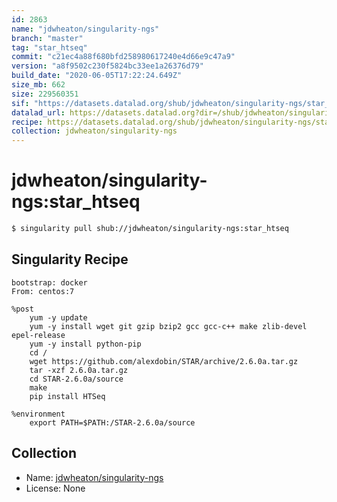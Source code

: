 ```yaml
---
id: 2863
name: "jdwheaton/singularity-ngs"
branch: "master"
tag: "star_htseq"
commit: "c21ec4a88f680bfd258980617240e4d66e9c47a9"
version: "a8f9502c230f5824bc33ee1a26376d79"
build_date: "2020-06-05T17:22:24.649Z"
size_mb: 662
size: 229560351
sif: "https://datasets.datalad.org/shub/jdwheaton/singularity-ngs/star_htseq/2020-06-05-c21ec4a8-a8f9502c/a8f9502c230f5824bc33ee1a26376d79.simg"
datalad_url: https://datasets.datalad.org?dir=/shub/jdwheaton/singularity-ngs/star_htseq/2020-06-05-c21ec4a8-a8f9502c/
recipe: https://datasets.datalad.org/shub/jdwheaton/singularity-ngs/star_htseq/2020-06-05-c21ec4a8-a8f9502c/Singularity
collection: jdwheaton/singularity-ngs
---
```


# jdwheaton/singularity-ngs:star_htseq

```bash
$ singularity pull shub://jdwheaton/singularity-ngs:star_htseq
```

## Singularity Recipe

```singularity
bootstrap: docker
From: centos:7

%post
	yum -y update
	yum -y install wget git gzip bzip2 gcc gcc-c++ make zlib-devel epel-release
	yum -y install python-pip
	cd /
	wget https://github.com/alexdobin/STAR/archive/2.6.0a.tar.gz
	tar -xzf 2.6.0a.tar.gz
	cd STAR-2.6.0a/source
	make
	pip install HTSeq
	
%environment
	export PATH=$PATH:/STAR-2.6.0a/source
```

## Collection

 - Name: [jdwheaton/singularity-ngs](https://github.com/jdwheaton/singularity-ngs)
 - License: None

